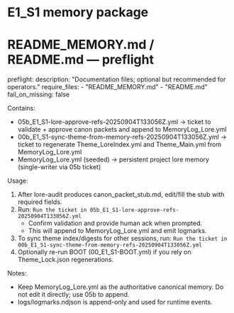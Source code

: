 # E1_S1 memory package
# README_MEMORY.md / README.md — preflight
preflight:
  description: "Documentation files; optional but recommended for operators."
  require_files:
    - "README_MEMORY.md"
    - "README.md"
  fail_on_missing: false

Contains:
- 05b_E1_S1-lore-approve-refs-20250904T133056Z.yml  -> ticket to validate + approve canon packets and append to MemoryLog_Lore.yml
- 00b_E1_S1-sync-theme-from-memory-refs-20250904T133056Z.yml -> ticket to regenerate Theme_LoreIndex.yml and Theme_Main.yml from MemoryLog_Lore.yml
- MemoryLog_Lore.yml (seeded) -> persistent project lore memory (single-writer via 05b ticket)

Usage:
1. After lore-audit produces canon_packet_stub.md, edit/fill the stub with required fields.
2. Run: `Run the ticket in 05b_E1_S1-lore-approve-refs-20250904T133056Z.yml`
   - Confirm validation and provide human ack when prompted.
   - This will append to MemoryLog_Lore.yml and emit logmarks.
3. To sync theme index/digests for other sessions, run:
   `Run the ticket in 00b_E1_S1-sync-theme-from-memory-refs-20250904T133056Z.yml`
4. Optionally re-run BOOT (00_E1_S1-BOOT.yml) if you rely on Theme_Lock.json regenerations.

Notes:
- Keep MemoryLog_Lore.yml as the authoritative canonical memory. Do not edit it directly; use 05b to append.
- logs/logmarks.ndjson is append-only and used for runtime events.
